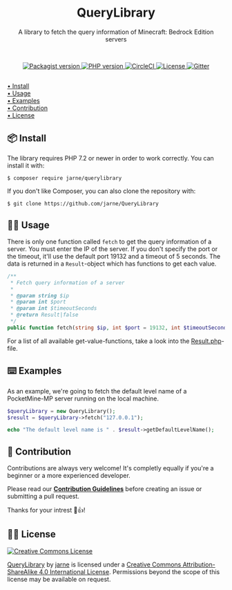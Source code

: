 <h1 align="center">QueryLibrary</h1>
<p align="center">A library to fetch the query information of Minecraft: Bedrock Edition servers</p>

<br>

<p align="center">
    <a href="https://packagist.org/packages/jarne/querylibrary">
        <img src="https://img.shields.io/packagist/v/jarne/querylibrary.svg" alt="Packagist version">
    </a>
    <a href="https://php.net">
        <img src="https://img.shields.io/packagist/php-v/jarne/querylibrary.svg" alt="PHP version">
    </a>
    <a href="https://circleci.com/gh/jarne/QueryLibrary">
    <img src="https://img.shields.io/circleci/project/github/jarne/QueryLibrary.svg" alt="CircleCI">
    </a>
    <a href="https://github.com/jarne/QueryLibrary/blob/master/LICENSE">
        <img src="https://img.shields.io/badge/license-CC--BY--SA--4.0-orange.svg" alt="License">
    </a>
    <a href="https://gitter.im/jarne/QueryLibrary">
        <img src="https://img.shields.io/gitter/room/jarne/QueryLibrary.svg" alt="Gitter">
    </a>
</p>

##

[• Install](#-install)  
[• Usage](#-usage)  
[• Examples](#%EF%B8%8F-examples)  
[• Contribution](#-contribution)  
[• License](#%EF%B8%8F-license)

## 📦 Install
The library requires PHP 7.2 or newer in order to work correctly. You can install it with:

```
$ composer require jarne/querylibrary
```

If you don't like Composer, you can also clone the repository with:

```
$ git clone https://github.com/jarne/QueryLibrary
```

## 👨‍💻 Usage
There is only one function called `fetch` to get the query information of a server. You must enter the IP of the server. If you don't specify the port or the timeout, it'll use the default port 19132 and a timeout of 5 seconds. The data is returned in a `Result`-object which has functions to get each value.

```php
/**
 * Fetch query information of a server
 *
 * @param string $ip
 * @param int $port
 * @param int $timeoutSeconds
 * @return Result|false
 */
public function fetch(string $ip, int $port = 19132, int $timeoutSeconds = 5) {
```

For a list of all available get-value-functions, take a look into the [Result.php](https://github.com/jarne/QueryLibrary/blob/master/src/jarne/querylibrary/utils/Result.php)-file.

## ⌨️ Examples
As an example, we're going to fetch the default level name of a PocketMine-MP server running on the local machine.

```php
$queryLibrary = new QueryLibrary();
$result = $queryLibrary->fetch("127.0.0.1");

echo "The default level name is " . $result->getDefaultLevelName();
```

## 🙋‍ Contribution
Contributions are always very welcome! It's completly equally if you're a beginner or a more experienced developer.

Please read our **[Contribution Guidelines](CONTRIBUTING.md)** before creating an issue or submitting a pull request.

Thanks for your intrest 🎉👍!

## 👨‍⚖️ License
[![Creative Commons License](https://i.creativecommons.org/l/by-sa/4.0/88x31.png)](http://creativecommons.org/licenses/by-sa/4.0/)

[QueryLibrary](https://github.com/jarne/QueryLibrary) by [jarne](https://github.com/jarne) is licensed under a [Creative Commons Attribution-ShareAlike 4.0 International License](http://creativecommons.org/licenses/by-sa/4.0/). Permissions beyond the scope of this license may be available on request.
